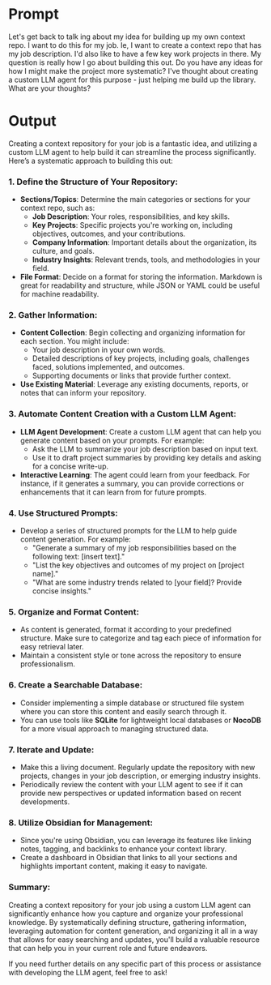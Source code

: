 # Prompt

Let's get back to talk ing about my idea for building up my own context repo. I want to do this for my job. Ie, I want to create a context repo that has my job description. I'd also like to have a few key work projects in there. My question is really how I go about building this out. Do you have any ideas for how I might make the project more systematic? I've thought about creating a custom LLM agent for this purpose - just helping me build up the library. What are your thoughts?

# Output

Creating a context repository for your job is a fantastic idea, and utilizing a custom LLM agent to help build it can streamline the process significantly. Here’s a systematic approach to building this out:

### 1. **Define the Structure of Your Repository**:
   - **Sections/Topics**: Determine the main categories or sections for your context repo, such as:
     - **Job Description**: Your roles, responsibilities, and key skills.
     - **Key Projects**: Specific projects you're working on, including objectives, outcomes, and your contributions.
     - **Company Information**: Important details about the organization, its culture, and goals.
     - **Industry Insights**: Relevant trends, tools, and methodologies in your field.
   - **File Format**: Decide on a format for storing the information. Markdown is great for readability and structure, while JSON or YAML could be useful for machine readability.

### 2. **Gather Information**:
   - **Content Collection**: Begin collecting and organizing information for each section. You might include:
     - Your job description in your own words.
     - Detailed descriptions of key projects, including goals, challenges faced, solutions implemented, and outcomes.
     - Supporting documents or links that provide further context.
   - **Use Existing Material**: Leverage any existing documents, reports, or notes that can inform your repository.

### 3. **Automate Content Creation with a Custom LLM Agent**:
   - **LLM Agent Development**: Create a custom LLM agent that can help you generate content based on your prompts. For example:
     - Ask the LLM to summarize your job description based on input text.
     - Use it to draft project summaries by providing key details and asking for a concise write-up.
   - **Interactive Learning**: The agent could learn from your feedback. For instance, if it generates a summary, you can provide corrections or enhancements that it can learn from for future prompts.

### 4. **Use Structured Prompts**:
   - Develop a series of structured prompts for the LLM to help guide content generation. For example:
     - "Generate a summary of my job responsibilities based on the following text: [insert text]."
     - "List the key objectives and outcomes of my project on [project name]."
     - "What are some industry trends related to [your field]? Provide concise insights."

### 5. **Organize and Format Content**:
   - As content is generated, format it according to your predefined structure. Make sure to categorize and tag each piece of information for easy retrieval later.
   - Maintain a consistent style or tone across the repository to ensure professionalism.

### 6. **Create a Searchable Database**:
   - Consider implementing a simple database or structured file system where you can store this content and easily search through it.
   - You can use tools like **SQLite** for lightweight local databases or **NocoDB** for a more visual approach to managing structured data.

### 7. **Iterate and Update**:
   - Make this a living document. Regularly update the repository with new projects, changes in your job description, or emerging industry insights.
   - Periodically review the content with your LLM agent to see if it can provide new perspectives or updated information based on recent developments.

### 8. **Utilize Obsidian for Management**:
   - Since you're using Obsidian, you can leverage its features like linking notes, tagging, and backlinks to enhance your context library.
   - Create a dashboard in Obsidian that links to all your sections and highlights important content, making it easy to navigate.

### Summary:
Creating a context repository for your job using a custom LLM agent can significantly enhance how you capture and organize your professional knowledge. By systematically defining structure, gathering information, leveraging automation for content generation, and organizing it all in a way that allows for easy searching and updates, you'll build a valuable resource that can help you in your current role and future endeavors.

If you need further details on any specific part of this process or assistance with developing the LLM agent, feel free to ask!